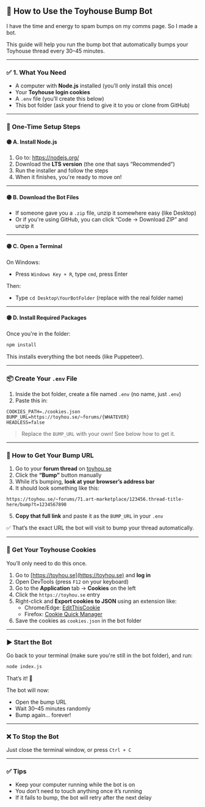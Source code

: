 ## 🌟 How to Use the Toyhouse Bump Bot
I have the time and energy to spam bumps on my comms page. So I made a bot.

This guide will help you run the bump bot that automatically bumps your Toyhouse thread every 30–45 minutes.

---

### ✅ 1. What You Need

- A computer with **Node.js** installed (you’ll only install this once)
- Your **Toyhouse login cookies**
- A `.env` file (you’ll create this below)
- This bot folder (ask your friend to give it to you or clone from GitHub)

---

### 🧠 One-Time Setup Steps

#### 🟣 A. Install Node.js

1. Go to: https://nodejs.org/
2. Download the **LTS version** (the one that says “Recommended”)
3. Run the installer and follow the steps
4. When it finishes, you're ready to move on!

---

#### 🟣 B. Download the Bot Files

- If someone gave you a `.zip` file, unzip it somewhere easy (like Desktop)
- Or if you're using GitHub, you can click “Code → Download ZIP” and unzip it

---

#### 🟣 C. Open a Terminal

On Windows:
- Press `Windows Key + R`, type `cmd`, press Enter

Then:
- Type `cd Desktop\YourBotFolder` (replace with the real folder name)

---

#### 🟣 D. Install Required Packages

Once you're in the folder:
```bash
npm install
```

This installs everything the bot needs (like Puppeteer).

---

### 📦 Create Your `.env` File

1. Inside the bot folder, create a file named `.env` (no name, just `.env`)
2. Paste this in:

```
COOKIES_PATH=./cookies.json
BUMP_URL=https://toyhou.se/~forums/{WHATEVER}
HEADLESS=false
```

> Replace the `BUMP_URL` with your own! See below how to get it.

---

### 🔗 How to Get Your Bump URL

1. Go to your **forum thread** on [toyhou.se](https://toyhou.se)
2. Click the **“Bump”** button manually
3. While it’s bumping, **look at your browser’s address bar**
4. It should look something like this:

```
https://toyhou.se/~forums/71.art-marketplace/123456.thread-title-here/bump?t=1234567890
```

5. **Copy that full link** and paste it as the `BUMP_URL` in your `.env`

✅ That’s the exact URL the bot will visit to bump your thread automatically.

---

### 🍪 Get Your Toyhouse Cookies

You’ll only need to do this once.

1. Go to [https://toyhou.se](https://toyhou.se) and **log in**
2. Open DevTools (press `F12` on your keyboard)
3. Go to the **Application** tab → **Cookies** on the left
4. Click the `https://toyhou.se` entry
5. Right-click and **Export cookies to JSON** using an extension like:
   - Chrome/Edge: [EditThisCookie](https://chrome.google.com/webstore/detail/editthiscookie/fngmhnnpilhplaeedifhccceomclgfbg)
   - Firefox: [Cookie Quick Manager](https://addons.mozilla.org/en-US/firefox/addon/cookie-quick-manager/)
6. Save the cookies as `cookies.json` in the bot folder

---

### ▶️ Start the Bot

Go back to your terminal (make sure you're still in the bot folder), and run:

```bash
node index.js
```

That’s it! 🎉

The bot will now:
- Open the bump URL
- Wait 30–45 minutes randomly
- Bump again… forever!

---

### ❌ To Stop the Bot

Just close the terminal window, or press `Ctrl + C`

---

### ✅ Tips

- Keep your computer running while the bot is on
- You don’t need to touch anything once it’s running
- If it fails to bump, the bot will retry after the next delay
